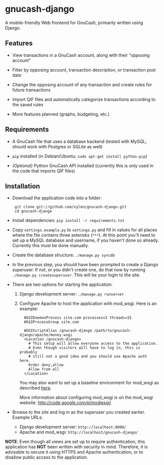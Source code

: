gnucash-django
==============

A mobile-friendly Web frontend for GnuCash, primarily written using Django.

Features
--------

 - View transactions in a GnuCash account, along with their "opposing
   account"

 - Filter by opposing account, transaction description, or transaction post
   date

 - Change the opposing account of any transaction and create rules for future
   transactions

 - Import QIF files and automatically categorize transactions according to the
   saved rules

 - More features planned (graphs, budgeting, etc.)

Requirements
------------

 - A GnuCash file that uses a database backend (tested with MySQL; should work
   with Postgres or SQLite as well)

 - `pip` installed (in Debian/Ubuntu: `sudo apt-get install python-pip`)

 - _(Optional)_ Python GnuCash API installed (currently this is only used in the
   code that imports QIF files)

Installation
------------

 - Download the application code into a folder:

        git clone git://github.com/nylen/gnucash-django.git
        cd gnucash-django

 - Install dependencies: `pip install -r requirements.txt`

 - Copy `settings.example.py` to `settings.py` and fill in values for all
   places where the file contains three asterisks (`***`).  At this point
   you'll need to set up a MySQL database and username, if you haven't done so
   already.  Currently this must be done manually.

 - Create the database structure: `./manage.py syncdb`

 - In the previous step, you should have been prompted to create a Django
   superuser.  If not, or you didn't create one, do that now by running
   `./manage.py createsuperuser`.  This will be your login to the site.

 - There are two options for starting the application:
   1. Django development server: `./manage.py runserver`
   2. Configure Apache to host the application with mod\_wsgi.  Here is an
      example:

            WSGIDaemonProcess site.com processes=2 threads=15
            WSGIProcessGroup site.com

            WSGIScriptAlias /gnucash-django /path/to/gnucash-django/apache/money.wsgi
            <Location /gnucash-django>
              # This setup will allow everyone access to the application.
              # Even though visitors will have to log in, this is probably
              # still not a good idea and you should use Apache auth here.
              Order deny,allow
              Allow from all
            </Location>

      You may also want to set up a baseline environment for mod\_wsgi as
      described
      [here](http://code.google.com/p/modwsgi/wiki/VirtualEnvironments#Baseline_Environment).

      More information about configuring mod\_wsgi is on the mod\_wsgi website:
      http://code.google.com/p/modwsgi/

 - Browse to the site and log in as the superuser you created earlier.  Example
   URLs:
    - Django development server: `http://localhost:8000/`
    - Apache and mod\_wsgi: `http://localhost/gnucash-django/`

**NOTE**: Even though all views are set up to require authentication, this
application has **NOT** been written with security in mind.  Therefore, it is
advisable to secure it using HTTPS and Apache authentication, or to disallow
public access to the application.
